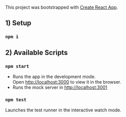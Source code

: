 This project was bootstrapped with [Create React App](https://github.com/facebook/create-react-app).

## 1) Setup

### `npm i`

## 2) Available Scripts

### `npm start`

- Runs the app in the development mode.<br />
Open [http://localhost:3000](http://localhost:3000) to view it in the browser.
- Runs the mock server in [http://localhost:3001](http://localhost:3001)

### `npm test`

Launches the test runner in the interactive watch mode.